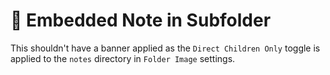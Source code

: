 # 📁 Embedded Note in Subfolder

This shouldn't have a banner applied as the `Direct Children Only` toggle is applied to the `notes` directory in `Folder Image` settings.
